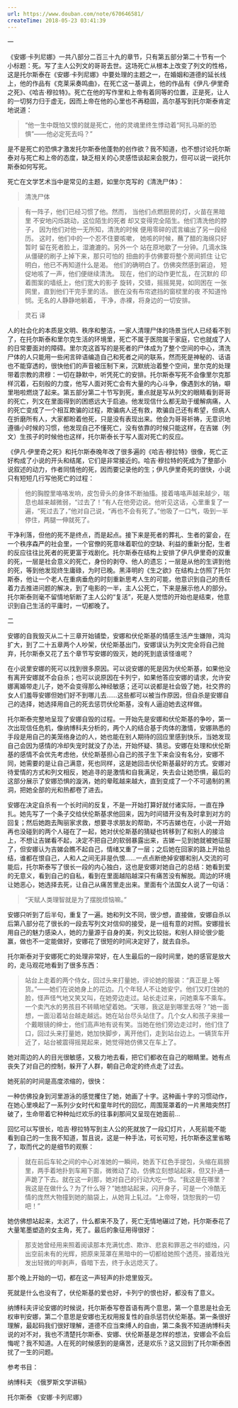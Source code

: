 ```yaml
---
url: https://www.douban.com/note/670646581/
createTime: 2018-05-23 03:41:39
---
```


一

《安娜·卡列尼娜》一共八部分二百三十九的章节，只有第五部分第二十节有一个小标题：死。写了主人公列文的哥哥去世。这场死亡从根本上改变了列文的性格，这是托尔斯泰在《安娜·卡列尼娜》中要处理的主题之一，在婚姻和道德的延长线上，他的作品有《克莱采奏鸣曲》，在死亡这一基调上，他的作品有《伊凡·伊里奇之死》、《哈吉·穆拉特》。死亡在他的写作里和上帝有着同等的位置，正是死，让人的一切努力归于虚无，因而上帝在他的心里也不再稳固，高尔基写到托尔斯泰肯定地说道：

> “他一生中既怕又恨的就是死亡，他的灵魂里终生悸动着“阿扎马斯的恐惧”——他必定死去吗？”

是不是死亡的恐惧才激发托尔斯泰他蓬勃的创作欲？我不知道，也不想讨论托尔斯泰对与死亡和上帝的态度，缺乏相关的心灵感悟谈起来会脱力，但可以说一说托尔斯泰如何写死。

死亡在文学艺术当中是常见的主题，如里尔克写的《清洗尸体》：

> 清洗尸体

> 有一阵子，他们已经习惯了他。然而，
当他们点燃厨房的灯，火苗在黑暗里
不安地闪烁跳动，这位陌生的死者
却又变得完全陌生。他们清洗他的脖子，
因为他们对他一无所知，清洗的时候
便用零碎的谎言编出了另一段经历。
这时，他们中的一个忍不住要咳嗽，
她咳的时候，蘸了醋的海绵只好暂时
留在死者脸上，湿漉漉的。另外一个
站在原地歇了一分钟。几滴水珠
从僵硬的刷子上掉下来，那只可怕的
扭曲的手仿佛要将整个房间抓住
让它明白，他已不再知道什么是渴。
他们的确明白了。仿佛突然感到窘迫，
短促地咳了一声，他们便继续清洗。
现在，他们的动作更忙乱，在沉默的
印着图案的墙纸上，他们宽大的影子
旋转，交错，摇摇晃晃，如同困在
一张网里，直到他们干完手里的活。
嵌在没有布帘遮挡的窗棂里的夜
不知道怜悯。无名的人静静地躺着，
干净，赤裸，将身边的一切安排。

> 灵石 译

人的社会化的本质是文明、秩序和整洁，一家人清理尸体的场景当代人已经看不到了，在托尔斯泰和里尔克生活的环境里，死亡不属于医院属于家庭，它也就成了人的日常要面对的障碍。里尔克这首写的是死者的尸体成为了整个空间的中心，清洗尸体的人只能用一些闲言碎语编造自己和死者之间的联系，然而死是神秘的、话语也不能穿透的，很快他们的声音被压制下来，沉默统治着整个空间，里尔克的处理带着宗教的肃穆：一切在静默中，听凭死亡的安排。托尔斯泰写死不会像里尔克那样沉着，石刻般的力度，他写人面对死亡会有大量的内心斗争，像遇到水的钠，噼里啪啦燃烧了起来。第五部分第二十节写到死，重点就是写从列文的眼睛看到哥哥的死亡，列文在里面得到的困惑远大于启迪。他发现信什么都无助于缓解病痛，人的死亡变成了一个相互欺骗的过程，欺骗病人还有救，欺骗自己还有希望，但病人在折磨所有人，大家都盼着他死，只是没有表现出来。他会为哥哥祈祷，无意识地遵循小时候的习惯，他发现自己不懂死亡，没有依靠的时候只能这样，在吉娣（列文）生孩子的时候他也这样，托尔斯泰长于写人面对死亡的反应。

《伊凡·伊里奇之死》和托尔斯泰晚年改了很多遍的《哈吉·穆拉特》很像，死亡正好构成了小说的开头和结尾，它们是非常接近的。哈吉·穆拉特的死成为了整部小说叙述的动力，作者同情他的死，因而要记录他的生；伊凡伊里奇死的很快，小说只有短短几行写他死亡的过程：

> 他的胸膛里咯咯发响，皮包骨头的身体不断抽搐。接着咯咯声越来越少，喘息也越来越微弱，“过去了！”有人在他旁边说。他听见这话，心里重复了一遍，“死过去了，”他对自己说，“再也不会有死了。”他吸了一口气，吸到一半停住，两腿一伸就死了。

干净利落，但他的死不是终点，而是起点。接下来是死者的葬礼、生者的宴会，在一个秩序森严的社会里，一个官僚的死意味着职位的空缺、利益的重新分配，生者的反应往往比死者的死更富于戏剧化。托尔斯泰在结构上安排了伊凡伊里奇的双重的死，一层是社会意义的死亡，身份的剥夺、他人的遗忘；一层是从他的生讲到他的死，等到他发现终生庸碌，为时已晚。黑泽明的《生之欲》在结构上仿照了托尔斯泰，他让一个老人在重病垂危的时刻重新思考人生的可能，他意识到自己的责任着力去推进问题的解决，到了电影的一半，主人公死亡，下来是展示他人的部分。托尔斯泰则毫不留情地斩断了主人公的“复活”，死是人觉悟的开始也是结束，他意识到自己生活的平庸时，一切都晚了。

二

安娜的自我毁灭从二十三章开始铺垫，安娜和伏伦斯基的情感生活产生嫌隙，鸿沟扩大，到了二十五章两个人吵架，伏伦斯基出门，安娜误认为列文完全将自己抛弃，托尔斯泰又花了五个章节写安娜的毁灭，她的死到底该怪谁呢？

在小说里安娜的死可以找到很多原因。可以说安娜的死是因为伏伦斯基，如果他没有离开安娜就不会自杀；也可以说原因在卡列宁，如果他答应安娜的请求，允许安娜离婚带走儿子，她不会变得那么神经敏感；还可以说都是社会毁了她，社交界的女人们羞辱安娜但她们好不到哪儿去……这些都可以被当作原因，但自杀是安娜自己的选择，她选择用自己的死去惩罚伏伦斯基，没有人逼迫她去这样做。

托尔斯泰完整地呈现了安娜自毁的过程。一开始先是安娜和伏伦斯基的争吵，第一次出现信任危机，像纳博科夫分析的，两个人的结合基于肉体的激情，安娜熟悉的手段是用自己的美笼络身边的人，她也能在别人期待的回应里感到快乐，当她发现自己会因为感情的冷却失宠时就没了办法，开始怀疑、猜忌。安娜在处理和伏伦斯基的感情不会优先考虑他，伏伦斯基担心自己的孩子生下来会没有名分，安娜不同，她需要的是让自己满意，死也同样，这是她回击伏伦斯基最好的方式。安娜对待爱情的方式和列文相反，她追寻的是激情和自我满足，失去会让她恐惧，最后的这部分展示了安娜恐惧的漩涡，她的晕眩越来越大，直到变成了一个不可遏制的黑洞，把她全部的光和热都卷了进去。

安娜在决定自杀有一个长时间的反复，不是一开始打算好就付诸实际，一直在挣扎。她先写了一个条子交给伏伦斯基求他回来，因为时间错开没有及时拿到对方的回复；然后她跑去陶丽家求救，想要寻求朋友的帮助，不巧吉娣也在，小说一开始再也没碰到的两个人碰在了一起，她对伏伦斯基的猜疑也转移到了和别人的接洽上，不想让吉娣看不起，决定不把自己的软弱暴露出来，吉娣一见到她就被她征服了，但安娜认为吉娣会瞧不起自己，情绪又重了一层；之后她在回家的路上开始总结，谁都在恨自己，人和人之间无非是仇恨……一点点断绝掉安娜和别人交流的可能后，托尔斯泰写了很长一段的内心独白，这也是安娜对她自己的总结：她看到爱的无意义，看到自己的自私，看到在里面越陷越深只有痛苦没有解脱。周边的环境让她恶心，她选择去死，让自己从痛苦里走出来。里面有个法国女人说了一句话：

> “天赋人类理智就是为了摆脱烦恼嘛。”

安娜只听到了后半句，重复了一遍。她和列文不同，很少想，直接做，安娜自杀以后第八部分花了很长的一段去写列文对信仰的接受，是一组有意的对照。安娜擅长用自己的魅力感染人，她的力量源于自身的美，列文比较拙，和别人辩论很少能赢，做也不一定能做好，安娜花了很短的时间决定好了，就去自杀。

托尔斯泰对于安娜死亡的处理非常好，在人生最后的一段时间里，她的感官是放大的，走马观花地看到了很多东西：

> 站台上走着的两个侍女，回过头来打量她，评论她的服装：“真正是上等货。”——她们在说她身上的花边。几个年轻人不让她安宁。他们又盯住她的脸，怪声怪气地又笑又叫，在她旁边走过。站长走过来，问她乘车不乘车。一个卖汽水的男孩目不转睛地望着她。“天哪，我这是到哪里去呀？”她一面想，一面沿着站台越走越远。她在站台尽头站住了。几个女人和孩子来接一个戴眼镜的绅士，他们高声地有说有笑。当她在他们旁边走过时，他们住了口，回过头来打量她，她加快脚步，离开他们，走到站台边上。一辆货车开近了，站台被震得摇晃起来，她觉得她仿佛又在车上了。

她对周边的人的目光很敏感，又极力地去看，把它们都收在自己的眼睛里。她有点丧失了对自己的控制，躲开了人群，朝自己命定的终点走了过去。

她死前的时间是高度浓缩的，很快：

一种仿佛投身到河里游泳的感觉攫住了她，她画了十字。这种画十字的习惯动作，在她心里唤起了一系列少女时代和童年时代的回忆，周围笼罩着的一片黑暗突然打破了，生命带着它种种灿烂欢乐的往事刹那间又呈现在她面前…

回忆可以写很长，哈吉·穆拉特写到主人公的死就放了一段幻灯片，人死前能不能看到自己的一生我不知道，暂且说，这是一种手法，可长可短，托尔斯泰这里省略了，取而代之的是细节的观察：

> 就在前后车轮之间的中心对准她的一瞬间，她丢下红色手提包，头缩在肩膀里，两手着地扑到车厢下面，微微动了动，仿佛立刻想站起来，但又扑通一声跪了下去。就在这一刹那，她对自己的行动大吃一惊。“我这是在哪里？我这是在做什么？为了什么呀？”她想站起来，闪开身子，可是一个冷酷无情的庞然大物撞到她的脑袋上，从她背上轧过。“上帝呀，饶恕我的一切吧！”

她仿佛想站起来，太迟了，什么都来不及了，死亡无情地碾过了她，托尔斯泰花了大量笔墨塑造的女主角，死了。最后的象征用得很好：

> 那支她曾经用来照着阅读那本充满忧虑、欺诈、悲哀和罪恶之书的蜡烛，闪出空前未有的光辉，把原来笼罩在黑暗中的一切都给她照个透亮，接着烛光发出轻微的哔剥声，昏暗下去，终于永远熄灭了。

那个晚上开始的一切，都在这一声轻声的扑熄里毁灭。

死就是什么也没有了，伏伦斯基的爱也好，卡列宁的恨也好，都没有了意义。

纳博科夫评论安娜的时候说，托尔斯泰写卷首语有两个意思，第一个意思是社会无权审判安娜，第二个意思是安娜也无权用报复性的自杀惩罚伏伦斯基。第一条很好理解，最起码我们很好理解，道德不应当束缚人的自由，第二条我不知道纳博科夫说的对不对，我也不清楚托尔斯泰、安娜、伏伦斯基是怎样的想法，安娜会不会后悔呢？我不知道。人在死的时候感到的是痛苦，还是欢乐？这又回到了托尔斯泰困扰了一生的问题。

参考书目：

纳博科夫 《俄罗斯文学讲稿》

托尔斯泰 《安娜·卡列尼娜》